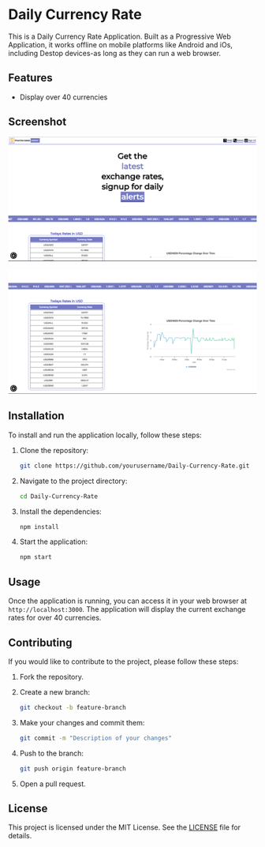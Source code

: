# Daily Currency Rate

This is a Daily Currency Rate Application. Built as a Progressive Web Application, it works offline on mobile platforms like Android and iOs, including Destop devices-as long as they can run a web browser.

## Features

- Display over 40 currencies

## Screenshot

![Homepage](./Public/homepage-desktop.PNG)  

![Homepage2](./Public/homepage-desktop2.PNG)

## Installation

To install and run the application locally, follow these steps:

1. Clone the repository:

    ```bash
    git clone https://github.com/yourusername/Daily-Currency-Rate.git
    ```

2. Navigate to the project directory:

    ```bash
    cd Daily-Currency-Rate
    ```

3. Install the dependencies:

    ```bash
    npm install
    ```

4. Start the application:

    ```bash
    npm start
    ```

## Usage

Once the application is running, you can access it in your web browser at `http://localhost:3000`. The application will display the current exchange rates for over 40 currencies.

## Contributing

If you would like to contribute to the project, please follow these steps:

1. Fork the repository.

2. Create a new branch:

    ```bash
    git checkout -b feature-branch
    ```

3. Make your changes and commit them:

    ```bash
    git commit -m "Description of your changes"
    ```

4. Push to the branch:

    ```bash
    git push origin feature-branch
    ```

5. Open a pull request.

## License

This project is licensed under the MIT License. See the [LICENSE](./LICENSE) file for details.

